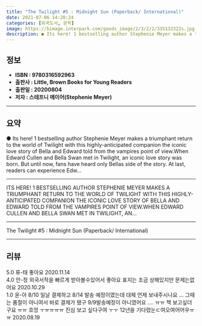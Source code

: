 ```yaml
---
title: "The Twilight #5 : Midnight Sun (Paperback/ International)"
date: 2021-07-06 14:28:24
categories: [외국도서, 문학]
image: https://bimage.interpark.com/goods_image/2/3/2/2/335132322s.jpg
description: ● Its here! 1 bestselling author Stephenie Meyer makes a triumphant return to the world of Twilight with this highly-anticipated companion the iconic love stor
---
```


## **정보**

- **ISBN : 9780316592963**
- **출판사 : Little, Brown Books for Young Readers**
- **출판일 : 20200804**
- **저자 : 스테프니 메이어(Stephenie Meyer)**

------



## **요약**

●  Its here! 1 bestselling author Stephenie Meyer makes a triumphant return to the world of Twilight with this highly-anticipated companion the iconic love story of Bella and Edward told from the vampires point of view.When Edward Cullen and Bella Swan met in Twilight, an iconic love story was born. But until now, fans have heard only Bellas side of the story. At last, readers can experience Edw...

------

ITS HERE! 1 BESTSELLING AUTHOR STEPHENIE MEYER MAKES A TRIUMPHANT RETURN TO THE WORLD OF TWILIGHT WITH THIS HIGHLY-ANTICIPATED COMPANION THE ICONIC LOVE STORY OF BELLA AND EDWARD TOLD FROM THE VAMPIRES POINT OF VIEW.WHEN EDWARD CULLEN AND BELLA SWAN MET IN TWILIGHT, AN... 

------


The Twilight #5 : Midnight Sun (Paperback/ International) 

------


## **리뷰** 

5.0 류-태 좋아요 2020.11.14 <br/>4.0 안-정 외국서적을 빠르게 받아볼수있어서 좋아요
표지는 조금 상해있지만 문제는없어요 2020.10.29 <br/>1.0 윤-아 8/10 일날 결제하고 8/14 발송 예정이였는데 
대체 언제 보내주시나요 ... 
그때는 품절이 아니여서 바로 결제가 됐구 9/9발송예정이 아니였어요 .... ㅠㅠ 
책 보고싶더구요 ㅠㅠ 흐엉 ㅜㅠㅠㅠㅠ 
진심 보고 싶다구여 ㅜㅜ 12년을 기다렸눈ㄷ여오여어어우ㅠㅠ 2020.08.19 <br/>